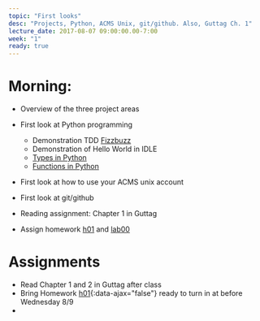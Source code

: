```yaml
---
topic: "First looks"
desc: "Projects, Python, ACMS Unix, git/github. Also, Guttag Ch. 1"
lecture_date: 2017-08-07 09:00:00.00-7:00
week: "1"
ready: true
---
```



# Morning:

* Overview of the three project areas
* First look at Python programming
    * Demonstration TDD [Fizzbuzz](/topics/problems_fizzbuzz/)
    * Demonstration of Hello World in IDLE
    * [Types in Python](/topics/python_types/)
    * [Functions in Python](/topics/python_functions/)

* First look at how to use your ACMS unix account
* First look at git/github
* Reading assignment: Chapter 1 in Guttag
* Assign homework [h01](/hwk/h01/) and [lab00](/lab/lab00/)

# Assignments

* Read Chapter 1 and 2 in Guttag after class
* Bring Homework [h01](/hwk/h01/){:data-ajax="false"} ready to turn in at before Wednesday 8/9
* 
